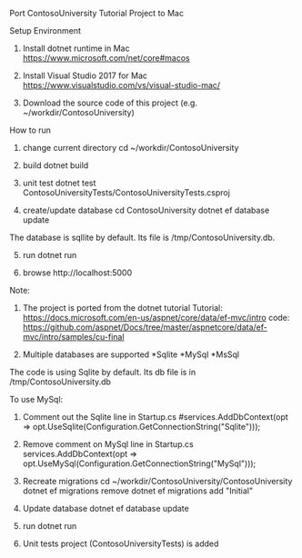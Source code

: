 Port ContosoUniversity Tutorial Project to Mac

Setup Environment

1. Install dotnet runtime in Mac
https://www.microsoft.com/net/core#macos

2. Install Visual Studio 2017 for Mac
https://www.visualstudio.com/vs/visual-studio-mac/

3. Download the source code of this project (e.g. ~/workdir/ContosoUniversity)


How to run
1. change current directory
cd ~/workdir/ContosoUniversity

2. build
dotnet build

3. unit test
dotnet test ContosoUniversityTests/ContosoUniversityTests.csproj

4. create/update database
cd ContosoUniversity
dotnet ef database update

The database is sqllite by default. Its file is /tmp/ContosoUniversity.db.

5. run
dotnet run

6. browse
http://localhost:5000


Note:
1. The project is ported from the dotnet tutorial 
Tutorial: https://docs.microsoft.com/en-us/aspnet/core/data/ef-mvc/intro
code: https://github.com/aspnet/Docs/tree/master/aspnetcore/data/ef-mvc/intro/samples/cu-final

2. Multiple databases are supported
*Sqlite
*MySql
*MsSql

The code is using Sqlite by default. Its db file is in /tmp/ContosoUniversity.db

To use MySql:
  1. Comment out the Sqlite line in Startup.cs
    #services.AddDbContext<SchoolContext>(opt => opt.UseSqlite(Configuration.GetConnectionString("Sqlite")));
  2. Remove comment on MySql line in Startup.cs
    services.AddDbContext<SchoolContext>(opt => opt.UseMySql(Configuration.GetConnectionString("MySql")));
  3. Recreate migrations
    cd ~/workdir/ContosoUniversity/ContosoUniversity
    dotnet ef migrations remove
    dotnet ef migrations add "Initial"
  4. Update database
    dotnet ef database update
  5. run
    dotnet run
  
4. Unit tests project (ContosoUniversityTests) is added



